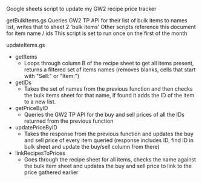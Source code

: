 Google sheets script to update my GW2 recipe price tracker

getBulkItems.gs
Queries GW2 TP API for their list of bulk items to names list, writes that to sheet 2 'bulk items'
Other scripts reference this document for item name / ids
This script is set to run once on the first of the month

updateItems.gs
* getItems
    * Loops through column B of the recipe sheet to get all items present, returns a filtered set of items names (removes blanks, cells that start with "Sell:" or "Item:")
* getIDs
    * Takes the set of names from the previous function and then checks the bulk items sheet for that name, if found it adds the ID of the item to a new list.
* getPriceByID
    * Queries the GW2 TP API for the buy and sell prices of all the IDs returned from the previous function
* updatePriceByID
    * Takes the response from the previous function and updates the buy and sell price of every item queried (response includes ID, find ID in bulk sheet and update the buy/sell column from there)
* linkRecipesToPrices
    * Goes through the recipe sheet for all items, checks the name against the bulk item sheet and updates the buy and sell price to link to the price gathered earlier